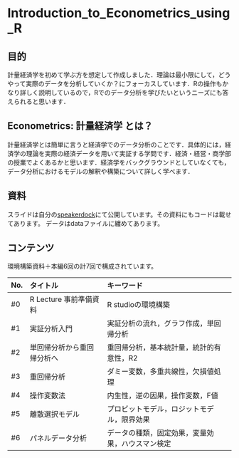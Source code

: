 # Introduction_to_Econometrics_using_R
## 目的
計量経済学を初めて学ぶ方を想定して作成しました．理論は最小限にして，どうやって実際のデータを分析していくか？にフォーカスしています．Rの操作もかなり詳しく説明しているので，Rでのデータ分析を学びたいというニーズにも答えられると思います．

## Econometrics: 計量経済学 とは？
計量経済学とは簡単に言うと経済学でのデータ分析のことです．具体的には，経済学の理論を実際の経済データを用いて実証する学問です．経済・経営・商学部の授業でよくあるかと思います．経済学をバックグラウンドとしていなくても，データ分析におけるモデルの解釈や構築について詳しく学べます．

## 資料
スライドは自分の[speakerdock](https://speakerdeck.com/tom01)にて公開しています。その資料にもコードは載せてあります。
データはdataファイルに纏めてあります。

## コンテンツ
環境構築資料＋本編6回の計7回で構成されています。

| No. | タイトル | キーワード |
| :--- | :--- | :--- |
| #0 | R Lecture 事前準備資料 | R studioの環境構築 |
| #1 | 実証分析入門 | 実証分析の流れ，グラフ作成，単回帰分析 |
| #2 | 単回帰分析から重回帰分析へ | 重回帰分析，基本統計量，統計的有意性，R2 |
| #3| 重回帰分析 | ダミー変数，多重共線性，欠損値処理 |
| #4 | 操作変数法 | 内生性，逆の因果，操作変数，F値 |
| #5 | 離散選択モデル | プロビットモデル，ロジットモデル，限界効果 |
| #6 | パネルデータ分析 | データの種類，固定効果，変量効果，ハウスマン検定 |

